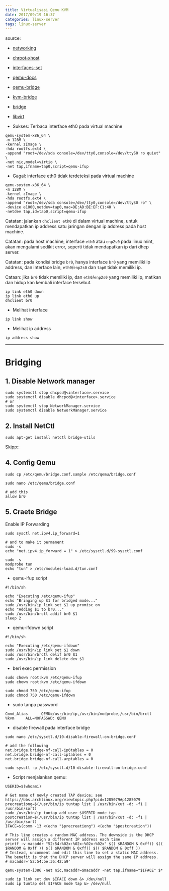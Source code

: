 ```yaml
---
title: Virtualisasi Qemu KVM
date: 2017/09/19 16:37
categories: linux-server
tags: linux-server
---
```


source:
- [networking](https://www.linux-kvm.org/page/Networking)
- [chroot-xhost](https://help.ubuntu.com/community/BasicChroot)
- [interfaces-set](https://wiki.debian.org/NetworkConfiguration)
- [qemu-docs](https://wiki.archlinux.org/index.php/QEMU)
- [qemu-bridge](http://turlucode.com/qemu-kvm-bridged-networking/)

- [kvm-bridge](https://wiki.ubuntu.com/KvmWithBridge)
- [bridge](http://blog.elastocloud.org/2015/07/qemukvm-bridged-network-with-tap.html)
- [libvirt](http://nandakpli.blogspot.co.id/2014/06/1.html)



- Sukses: Terbaca interface eth0 pada virtual machine

```
qemu-system-x86_64 \
-m 128M \
-kernel zImage \
-hda rootfs.ext4 \
-append "root=/dev/sda console=/dev/tty0,console=/dev/ttyS0 ro quiet" \
-net nic,model=virtio \
-net tap,ifname=tap0,script=qemu-ifup
```

- Gagal: interface eth0 tidak terdeteksi pada virtual machine

```
qemu-system-x86_64 \
-m 128M \
-kernel zImage \
-hda rootfs.ext4 \
-append "root=/dev/sda console=/dev/tty0,console=/dev/ttyS0 ro" \
-device e1000,netdev=tap0,mac=DE:AD:BE:EF:C1:40 \
-netdev tap,id=tap0,script=qemu-ifup
```

Catatan: jalankan `dhclient eth0` di dalam virtual machine, untuk mendapatkan ip address satu jaringan dengan ip address pada host machine.

Catatan: pada host machine, interface `eth0` atau `enp2s0` pada linux mint, akan mengalami sedikit error, seperti tidak mendapatkan ip dari dhcp server.

Catatan: pada kondisi bridge `br0`, hanya interface `br0` yang memiliki ip address, dan interface lain, `eth0`/`enp2s0` dan `tap0` tidak memiliki ip.

Cataan: jika `br0` tidak memiliki ip, dan `eth0`/`enp2s0` yang memiliki ip, matikan dan hidup kan kembali interface tersebut.

```
ip link eth0 down
ip link eth0 up
dhclient br0
```

- Melihat interface

```
ip link show
```

- Melihat ip address

```
ip address show
```

----

# Bridging #

## 1. Disable Network manager

```
sudo systemctl stop dhcpcd@<interface>.service
sudo systemctl disable dhcpcd@<interface>.service
# or
sudo systemctl stop NetworkManager.service
sudo systemctl disable NetworkManager.service
```

## 2. Install NetCtl

```
sudo apt-get install netctl bridge-utils
```

Skipp::

## 4. Config Qemu

```
sudo cp /etc/qemu/bridge.conf.sample /etc/qemu/bridge.conf
```

```
sudo nano /etc/qemu/bridge.conf
 
# add this
allow br0
```

## 5. Craete Bridge

Enable IP Forwarding

```
sudo sysctl net.ipv4.ip_forward=1
 
# and to make it permanent
sudo -s
echo "net.ipv4.ip_forward = 1" > /etc/sysctl.d/99-sysctl.conf
```

```
sudo -s
modprobe tun
echo "tun" > /etc/modules-load.d/tun.conf
```

- qemu-ifup script

```
#!/bin/sh
 
echo "Executing /etc/qemu-ifup"
echo "Bringing up $1 for bridged mode..."
sudo /usr/bin/ip link set $1 up promisc on
echo "Adding $1 to br0..."
sudo /usr/bin/brctl addif br0 $1
sleep 2
```

- qemu-ifdown script

```
#!/bin/sh
 
echo "Executing /etc/qemu-ifdown"
sudo /usr/bin/ip link set $1 down
sudo /usr/bin/brctl delif br0 $1
sudo /usr/bin/ip link delete dev $1
```

- beri exec permission

```
sudo chown root:kvm /etc/qemu-ifup
sudo chown root:kvm /etc/qemu-ifdown
 
sudo chmod 750 /etc/qemu-ifup
sudo chmod 750 /etc/qemu-ifdown
```

- sudo tanpa password

```
Cmnd_Alias      QEMU=/usr/bin/ip,/usr/bin/modprobe,/usr/bin/brctl
%kvm     ALL=NOPASSWD: QEMU
```

- disable firewall pada interface bridge

```
sudo nano /etc/sysctl.d/10-disable-firewall-on-bridge.conf
 
# add the following
net.bridge.bridge-nf-call-ip6tables = 0
net.bridge.bridge-nf-call-iptables = 0
net.bridge.bridge-nf-call-arptables = 0
```

```
sudo sysctl -p /etc/sysctl.d/10-disable-firewall-on-bridge.conf
```

- Script menjalankan qemu:

```
USERID=$(whoami)
 
# Get name of newly created TAP device; see https://bbs.archlinux.org/viewtopic.php?pid=1285079#p1285079
precreationg=$(/usr/bin/ip tuntap list | /usr/bin/cut -d: -f1 | /usr/bin/sort)
sudo /usr/bin/ip tuntap add user $USERID mode tap
postcreation=$(/usr/bin/ip tuntap list | /usr/bin/cut -d: -f1 | /usr/bin/sort)
IFACE=$(comm -13 <(echo "$precreationg") <(echo "$postcreation"))
 
# This line creates a random MAC address. The downside is the DHCP server will assign a different IP address each time
printf -v macaddr "52:54:%02x:%02x:%02x:%02x" $(( $RANDOM & 0xff)) $(( $RANDOM & 0xff )) $(( $RANDOM & 0xff)) $(( $RANDOM & 0xff ))
# Instead, uncomment and edit this line to set a static MAC address. The benefit is that the DHCP server will assign the same IP address.
# macaddr='52:54:be:36:42:a9'
 
qemu-system-i386 -net nic,macaddr=$macaddr -net tap,ifname="$IFACE" $*
 
sudo ip link set dev $IFACE down &> /dev/null
sudo ip tuntap del $IFACE mode tap &> /dev/null
```